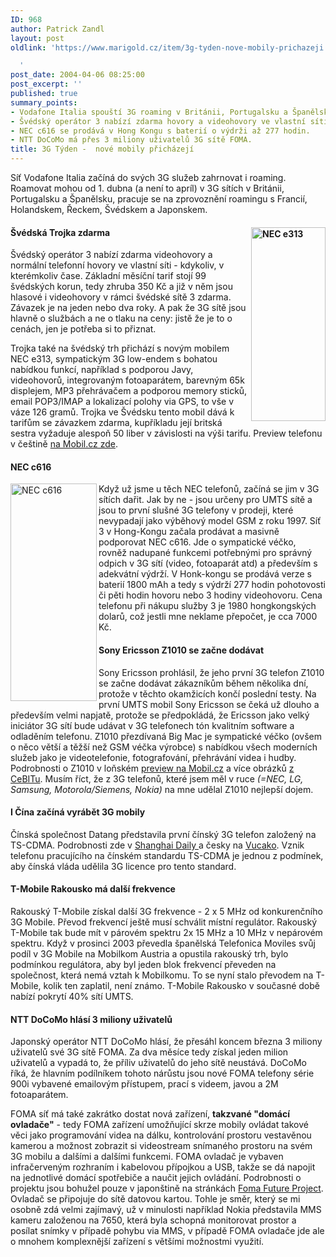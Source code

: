 ```yaml
---
ID: 968
author: Patrick Zandl
layout: post
oldlink: 'https://www.marigold.cz/item/3g-tyden-nove-mobily-prichazeji

  '
post_date: 2004-04-06 08:25:00
post_excerpt: ''
published: true
summary_points:
- Vodafone Italia spouští 3G roaming v Británii, Portugalsku a Španělsku od 1. dubna.
- Švédský operátor 3 nabízí zdarma hovory a videohovory ve vlastní síti.
- NEC c616 se prodává v Hong Kongu s baterií o výdrži až 277 hodin.
- NTT DoCoMo má přes 3 miliony uživatelů 3G sítě FOMA.
title: 3G Týden -  nové mobily přicházejí
---
```


<p>
Síť Vodafone Italia začíná do svých 3G služeb zahrnovat i roaming. Roamovat mohou od 1. dubna (a není to apríl) v 3G sítích v Británii, Portugalsku a Španělsku, pracuje se na zprovoznění roamingu s Francií, Holandskem, Řeckem, Švédskem a Japonskem. </p>

<H4><IMG height=310 alt="NEC e313" src="/wp-content/uploads/nec-e313-new.jpg" width=119 align=right>Švédská Trojka zdarma </H4>
<p>
Švédský operátor 3 nabízí zdarma videohovory a normální telefonní hovory ve vlastní síti - kdykoliv, v kterémkoliv čase. Základní měsíční tarif stojí 99 švédských korun, tedy zhruba 350 Kč a již v něm jsou hlasové i videohovory v rámci švédské sítě 3 zdarma. Závazek je na jeden nebo dva roky. A pak že 3G sítě jsou hlavně o službách a ne o tlaku na ceny: jistě že je to o cenách, jen je potřeba si to přiznat. </p>

<p>
Trojka také na švédský trh přichází s novým mobilem NEC e313, sympatickým 3G low-endem s bohatou nabídkou funkcí, například s podporou Javy, videohovorů, integrovaným fotoaparátem, barevným 65k displejem, MP3 přehrávačem a podporou memory sticků, email POP3/IMAP a lokalizací polohy via GPS, to vše v váze 126 gramů. Trojka ve Švédsku tento mobil dává k tarifům se závazkem zdarma, kupříkladu její britská sestra vyžaduje alespoň 50 liber v závislosti na výši tarifu. Preview telefonu v češtině <A href="http://mobil.idnes.cz/mobilni_komunikace/mobilni_telefony/abecedni_prehled_mt/ostatni/nece313040325.html">na Mobil.cz zde</A>. </p>

<H4>NEC c616 </H4>
<p>
<IMG height=348 alt="NEC c616" src="/wp-content/uploads/nec-c616.jpg" width=138 align=left>Když už jsme u těch NEC telefonů, začíná se jim v 3G sítích dařit. Jak by ne - jsou určeny pro UMTS sítě a jsou to první slušné 3G telefony v prodeji, které nevypadají jako výběhový model GSM z roku 1997. Síť 3 v Hong-Kongu začala prodávat a masivně podporovat NEC c616. Jde o sympatické véčko, rovněž nadupané funkcemi potřebnými pro správný odpich v 3G sítí (video, fotoaparát atd) a především s adekvátní výdrží. V Honk-kongu se prodává verze s baterií 1800 mAh a tedy s výdrží 277 hodin pohotovosti či pěti hodin hovoru nebo 3 hodiny videohovoru. Cena telefonu při nákupu služby 3 je 1980 hongkongských dolarů, což jestli mne neklame přepočet, je cca 7000 Kč. </p>

<H4>Sony Ericsson Z1010 se začne dodávat </H4>
<p>
Sony Ericsson prohlásil, že jeho první 3G telefon Z1010 se začne dodávat zákazníkům během několika dní, protože v těchto okamžicích končí poslední testy. Na první UMTS mobil Sony Ericsson se čeká už dlouho a především velmi napjatě, protože se předpokládá, že Ericsson jako velký iniciátor 3G sítí bude udávat v 3G telefonech tón kvalitním software a odladěním telefonu. Z1010 přezdívaná Big Mac je sympatické véčko (ovšem o něco větší a těžší než GSM véčka výrobce) s nabídkou všech moderních služeb jako je videotelefonie, fotografování, přehrávání videa i hudby. Podrobnosti o Z1010 v loňském <A href="http://mobil.idnes.cz/mobilni_komunikace/mobilni_telefony/abecedni_prehled_mt/sonyericsson/se-z1010-prvniinfo030218.html">preview na Mobil.cz</A> a více obrázků <A href="http://mobil.idnes.cz/mobilni_komunikace/mobilni_telefony/abecedni_prehled_mt/sonyericsson/sonyericssonz1010nacebitu.html">z CeBITu</A>. Musím říct, že z 3G telefonů, které jsem měl v ruce<EM> (=NEC, LG, Samsung, Motorola/Siemens, Nokia)</EM> na mne udělal Z1010 nejlepší dojem. </p>

<H4>I Čína začíná vyrábět 3G mobily </H4>
<p>
Čínská společnost Datang představila první čínský 3G telefon založený na TS-CDMA. Podrobnosti zde v <A href="http://news.xinhuanet.com/english/2004-04/01/content_1395743.htm">Shanghai Daily </A>a česky na <A href="http://vucako.bloguje.cz/34281_item.php">Vucako</A>. Vznik telefonu pracujícího na čínském standardu TS-CDMA je jednou z podmínek, aby čínská vláda udělila 3G licence pro tento standard. </p>

<H4>T-Mobile Rakousko má další frekvence </H4>
<p>
Rakouský T-Mobile získal další 3G frekvence - 2 x 5 MHz od konkurenčního 3G Mobile. Převod frekvencí ještě musí schválit místní regulátor. Rakouský T-Mobile tak bude mít v párovém spektru 2x 15 MHz a 10 MHz v nepárovém spektru. Když v prosinci 2003 převedla španělská Telefonica Moviles svůj podíl v 3G Mobile na Mobilkom Austria a opustila rakouský trh, bylo podmínkou regulátora, aby byl jeden blok frekvencí převeden na společnost, která nemá vztah k Mobilkomu. To se nyní stalo převodem na T-Mobile, kolik ten zaplatil, není známo. T-Mobile Rakousko v současné době nabízí pokrytí 40% sítí UMTS. </p>

<H4>NTT DoCoMo hlásí 3 miliony uživatelů </H4>
<p>
Japonský operátor NTT DoCoMo hlásí, že přesáhl koncem března 3 miliony uživatelů své 3G sítě FOMA. Za dva měsíce tedy získal jeden milion uživatelů a vypadá to, že příliv uživatelů do jeho sítě neustává. DoCoMo říká, že hlavním podílníkem tohoto nárůstu jsou nové FOMA telefony série 900i vybavené emailovým přístupem, prací s videem, javou a 2M fotoaparátem. </p>

<p>
FOMA síť má také zakrátko dostat nová zařízení, <STRONG>takzvané "domácí ovladače"</STRONG> - tedy FOMA zařízení umožňující skrze mobily ovládat takové věci jako programování videa na dálku, kontrolování prostoru vestavěnou kamerou a možnost zobrazit si videostream snímaného prostoru na svém 3G mobilu a dalšími a dalšími funkcemi. FOMA ovladač je vybaven infračerveným rozhraním i kabelovou přípojkou a USB, takže se dá napojit na jednotlivé domácí spotřebiče a naučit jejich ovládání. Podrobnosti o projektu jsou bohužel pouze v japonštině na stránkách <A href="http://fomafp.jp/top.html">Foma Future Project</A>. Ovladač se připojuje do sítě datovou kartou. Tohle je směr, který se mi osobně zdá velmi zajímavý, už v minulosti například Nokia představila MMS kameru založenou na 7650, která byla schopná monitorovat prostor a posílat snímky v případě pohybu via MMS, v případě FOMA ovladače jde ale o mnohem komplexnější zařízení s většími možnostmi využití. </p>